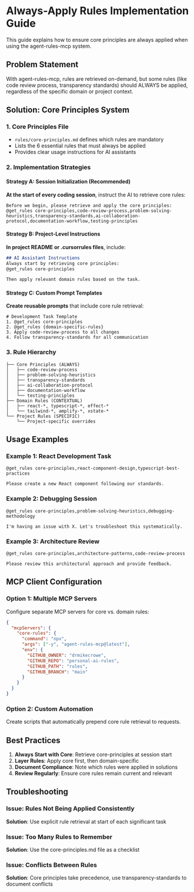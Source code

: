# Always-Apply Rules Implementation Guide

This guide explains how to ensure core principles are always applied when using the agent-rules-mcp system.

## Problem Statement

With agent-rules-mcp, rules are retrieved on-demand, but some rules (like code review process, transparency standards) should ALWAYS be applied, regardless of the specific domain or project context.

## Solution: Core Principles System

### 1. Core Principles File
- `rules/core-principles.md` defines which rules are mandatory
- Lists the 6 essential rules that must always be applied
- Provides clear usage instructions for AI assistants

### 2. Implementation Strategies

#### Strategy A: Session Initialization (Recommended)
**At the start of every coding session**, instruct the AI to retrieve core rules:

```
Before we begin, please retrieve and apply the core principles:
@get_rules core-principles,code-review-process,problem-solving-heuristics,transparency-standards,ai-collaboration-protocol,documentation-workflow,testing-principles
```

#### Strategy B: Project-Level Instructions
**In project README or .cursorrules files**, include:

```markdown
## AI Assistant Instructions
Always start by retrieving core principles:
@get_rules core-principles

Then apply relevant domain rules based on the task.
```

#### Strategy C: Custom Prompt Templates
**Create reusable prompts** that include core rule retrieval:

```
# Development Task Template
1. @get_rules core-principles
2. @get_rules {domain-specific-rules}
3. Apply code-review-process to all changes
4. Follow transparency-standards for all communication
```

### 3. Rule Hierarchy

```
├── Core Principles (ALWAYS)
│   ├── code-review-process
│   ├── problem-solving-heuristics  
│   ├── transparency-standards
│   ├── ai-collaboration-protocol
│   ├── documentation-workflow
│   └── testing-principles
├── Domain Rules (CONTEXTUAL)
│   ├── react-*, typescript-*, effect-*
│   └── tailwind-*, amplify-*, xstate-*
└── Project Rules (SPECIFIC)
    └── Project-specific overrides
```

## Usage Examples

### Example 1: React Development Task
```
@get_rules core-principles,react-component-design,typescript-best-practices

Please create a new React component following our standards.
```

### Example 2: Debugging Session
```
@get_rules core-principles,problem-solving-heuristics,debugging-methodology

I'm having an issue with X. Let's troubleshoot this systematically.
```

### Example 3: Architecture Review
```
@get_rules core-principles,architecture-patterns,code-review-process

Please review this architectural approach and provide feedback.
```

## MCP Client Configuration

### Option 1: Multiple MCP Servers
Configure separate MCP servers for core vs. domain rules:

```json
{
  "mcpServers": {
    "core-rules": {
      "command": "npx",
      "args": ["-y", "agent-rules-mcp@latest"],
      "env": {
        "GITHUB_OWNER": "drmikecrowe",
        "GITHUB_REPO": "personal-ai-rules", 
        "GITHUB_PATH": "rules",
        "GITHUB_BRANCH": "main"
      }
    }
  }
}
```

### Option 2: Custom Automation
Create scripts that automatically prepend core rule retrieval to requests.

## Best Practices

1. **Always Start with Core**: Retrieve core-principles at session start
2. **Layer Rules**: Apply core first, then domain-specific
3. **Document Compliance**: Note which rules were applied in solutions
4. **Review Regularly**: Ensure core rules remain current and relevant

## Troubleshooting

### Issue: Rules Not Being Applied Consistently
**Solution**: Use explicit rule retrieval at start of each significant task

### Issue: Too Many Rules to Remember
**Solution**: Use the core-principles.md file as a checklist

### Issue: Conflicts Between Rules
**Solution**: Core principles take precedence, use transparency-standards to document conflicts
